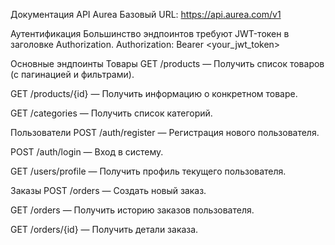 Документация API Aurea
Базовый URL: https://api.aurea.com/v1

Аутентификация
Большинство эндпоинтов требуют JWT-токен в заголовке Authorization.
Authorization: Bearer <your_jwt_token>

Основные эндпоинты
Товары
GET /products — Получить список товаров (с пагинацией и фильтрами).

GET /products/{id} — Получить информацию о конкретном товаре.

GET /categories — Получить список категорий.

Пользователи
POST /auth/register — Регистрация нового пользователя.

POST /auth/login — Вход в систему.

GET /users/profile — Получить профиль текущего пользователя.

Заказы
POST /orders — Создать новый заказ.

GET /orders — Получить историю заказов пользователя.

GET /orders/{id} — Получить детали заказа.